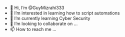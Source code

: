 - 👋 Hi, I’m @GuyMizrahi333
- 👀 I’m interested in learning how to script automations
- 🌱 I’m currently learning Cyber Security
- 💞️ I’m looking to collaborate on ...
- 📫 How to reach me ...

<!---
GuyMizrahi333/GuyMizrahi333 is a ✨ special ✨ repository because its `README.md` (this file) appears on your GitHub profile.
You can click the Preview link to take a look at your changes.
--->
